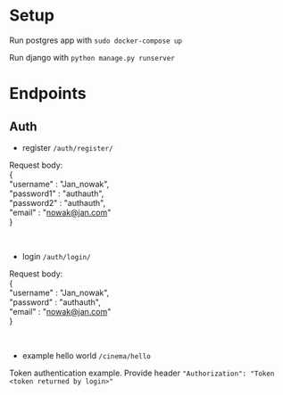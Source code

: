 
# Setup

Run postgres app with `sudo docker-compose up`

Run django with `python manage.py runserver`

# Endpoints

## Auth

* register `/auth/register/` 

Request body:<br/>
{<br/>
    "username" : "Jan_nowak",<br/>
    "password1" : "authauth",<br/>
    "password2" : "authauth",<br/>
    "email" : "nowak@jan.com"<br/>
}

<br/>

* login `/auth/login/`

Request body:<br/>
{<br/>
    "username" : "Jan_nowak",<br/>
    "password" : "authauth",<br/>
    "email" : "nowak@jan.com"<br/>
}

<br/>

* example hello world `/cinema/hello`

Token authentication example. 
Provide header `"Authorization": "Token <token returned by login>"`

